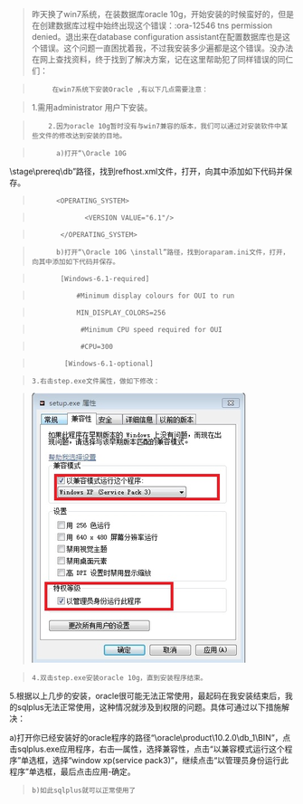 > 昨天换了win7系统，在装数据库oracle 10g，开始安装的时候蛮好的，但是在创建数据库过程中始终出现这个错误：:ora-12546 tns
permission denied。退出来在database configuration
assistant在配置数据库也是这个错误。这个问题一直困扰着我，不过我安装多少遍都是这个错误。没办法在网上查找资料，终于找到了解决方案，记在这里帮助犯了同样错误的同仁们：

>  
>  
>          在win7系统下安装Oracle ,有以下几点需要注意：

>

> 1.需用administrator 用户下安装。

>  
>  
>         2.因为oracle 10g暂时没有与win7兼容的版本，我们可以通过对安装软件中某些文件的修改达到安装的目地。

>  
>  
>           a)打开“\Oracle 10G
\stage\prereq\db”路径，找到refhost.xml文件，打开，向其中添加如下代码并保存。

>  
>  
>           <OPERATING_SYSTEM>

>  
>  
>                  <VERSION VALUE="6.1"/>

>  
>  
>            </OPERATING_SYSTEM>

>  
>  
>           b)打开“\Oracle 10G \install”路径，找到oraparam.ini文件，打开，向其中添加如下代码并保存。

>  
>  
>            [Windows-6.1-required]

>  
>  
>                #Minimum display colours for OUI to run

>  
>  
>                MIN_DISPLAY_COLORS=256

>  
>  
>                 #Minimum CPU speed required for OUI

>  
>  
>                 #CPU=300

>  
>  
>             [Windows-6.1-optional]

>  
>  
>     3.右击step.exe文件属性，做如下修改：

>

> ![](../md/img/chenssy/1363483939_5090.jpg)

>  
>  
>     4.双击step.exe安装oracle 10g，直到安装程序结束。

>  
>  
>
5.根据以上几步的安装，oracle很可能无法正常使用，最起码在我安装结束后，我的sqlplus无法正常使用，这种情况就涉及到权限的问题。具体可通过以下措施解决：

>  
>  
>
a)打开你已经安装好的oracle程序的路径“\oracle\product\10.2.0\db_1\BIN”，点击sqlplus.exe应用程序，右击—属性，选择兼容性，点击“以兼容模式运行这个程序”单选框，选择“window
xp(service pack3)”，继续点击“以管理员身份运行此程序”单选框，最后点击应用-确定。

>  
>  
>     b)如此sqlplus就可以正常使用了

